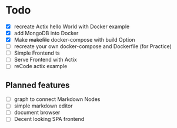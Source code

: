# Todo

- [x] recreate Actix hello World with Docker example
- [x] add MongoDB into Docker
- [x] Make ~~makefile~~ docker-compose with build Option
- [ ] recreate your own docker-compose and Dockerfile (for Practice)
- [ ] Simple Frontend ts
- [ ] Serve Frontend with Actix
- [ ] reCode actix example

## Planned features

- [ ] graph to connect Markdown Nodes
- [ ] simple markdown editor
- [ ] document browser
- [ ] Decent looking SPA frontend